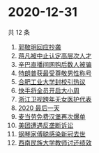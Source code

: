 # 2020-12-31

共 12 条

<!-- BEGIN ZHIHUSEARCH -->
<!-- 最后更新时间 Thu Dec 31 2020 11:21:50 GMT+0800 (CST) -->
1. [郭敬明回应抄袭](https://www.zhihu.com/search?q=郭敬明)
1. [蒋凡被中止认定高层次人才](https://www.zhihu.com/search?q=蒋凡)
1. [辛巴直播间网购后数人被骗](https://www.zhihu.com/search?q=辛巴电信诈骗)
1. [特朗普获最受尊敬男性称号](https://www.zhihu.com/search?q=特朗普)
1. [合肥工业大学封校引热议](https://www.zhihu.com/search?q=合肥工业大学)
1. [快手将全员开启大小周](https://www.zhihu.com/search?q=快手大小周)
1. [浙江卫视跨年无女医护代表](https://www.zhihu.com/search?q=浙江卫视)
1. [2020 最后一天](https://www.zhihu.com/search?q=2020最后一天)
1. [麦当劳免费汉堡再次爆单](https://www.zhihu.com/search?q=麦当劳)
1. [美团遭遇反垄断诉讼](https://www.zhihu.com/search?q=美团)
1. [钢琴家傅聪感染新冠去世](https://www.zhihu.com/search?q=傅聪去世)
1. [西南民族大学教师讨还绩效](https://www.zhihu.com/search?q=西南民族大学)
<!-- END ZHIHUSEARCH -->
